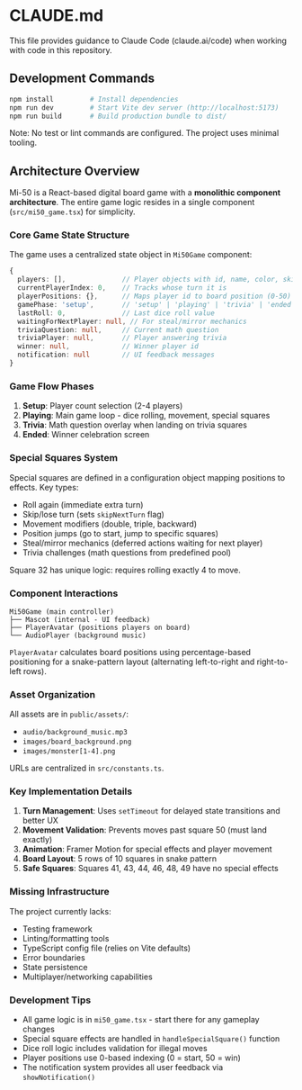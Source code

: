# CLAUDE.md

This file provides guidance to Claude Code (claude.ai/code) when working with code in this repository.

## Development Commands

```bash
npm install         # Install dependencies
npm run dev         # Start Vite dev server (http://localhost:5173)
npm run build       # Build production bundle to dist/
```

Note: No test or lint commands are configured. The project uses minimal tooling.

## Architecture Overview

Mi-50 is a React-based digital board game with a **monolithic component architecture**. The entire game logic resides in a single component (`src/mi50_game.tsx`) for simplicity.

### Core Game State Structure

The game uses a centralized state object in `Mi50Game` component:
```typescript
{
  players: [],              // Player objects with id, name, color, skipNextTurn
  currentPlayerIndex: 0,    // Tracks whose turn it is
  playerPositions: {},      // Maps player id to board position (0-50)
  gamePhase: 'setup',       // 'setup' | 'playing' | 'trivia' | 'ended'
  lastRoll: 0,              // Last dice roll value
  waitingForNextPlayer: null, // For steal/mirror mechanics
  triviaQuestion: null,     // Current math question
  triviaPlayer: null,       // Player answering trivia
  winner: null,             // Winner player id
  notification: null        // UI feedback messages
}
```

### Game Flow Phases

1. **Setup**: Player count selection (2-4 players)
2. **Playing**: Main game loop - dice rolling, movement, special squares
3. **Trivia**: Math question overlay when landing on trivia squares
4. **Ended**: Winner celebration screen

### Special Squares System

Special squares are defined in a configuration object mapping positions to effects. Key types:
- Roll again (immediate extra turn)
- Skip/lose turn (sets `skipNextTurn` flag)
- Movement modifiers (double, triple, backward)
- Position jumps (go to start, jump to specific squares)
- Steal/mirror mechanics (deferred actions waiting for next player)
- Trivia challenges (math questions from predefined pool)

Square 32 has unique logic: requires rolling exactly 4 to move.

### Component Interactions

```
Mi50Game (main controller)
├── Mascot (internal - UI feedback)
├── PlayerAvatar (positions players on board)
└── AudioPlayer (background music)
```

`PlayerAvatar` calculates board positions using percentage-based positioning for a snake-pattern layout (alternating left-to-right and right-to-left rows).

### Asset Organization

All assets are in `public/assets/`:
- `audio/background_music.mp3`
- `images/board_background.png`
- `images/monster[1-4].png`

URLs are centralized in `src/constants.ts`.

### Key Implementation Details

1. **Turn Management**: Uses `setTimeout` for delayed state transitions and better UX
2. **Movement Validation**: Prevents moves past square 50 (must land exactly)
3. **Animation**: Framer Motion for special effects and player movement
4. **Board Layout**: 5 rows of 10 squares in snake pattern
5. **Safe Squares**: Squares 41, 43, 44, 46, 48, 49 have no special effects

### Missing Infrastructure

The project currently lacks:
- Testing framework
- Linting/formatting tools
- TypeScript config file (relies on Vite defaults)
- Error boundaries
- State persistence
- Multiplayer/networking capabilities

### Development Tips

- All game logic is in `mi50_game.tsx` - start there for any gameplay changes
- Special square effects are handled in `handleSpecialSquare()` function
- Dice roll logic includes validation for illegal moves
- Player positions use 0-based indexing (0 = start, 50 = win)
- The notification system provides all user feedback via `showNotification()`